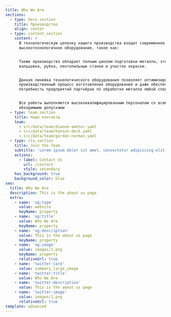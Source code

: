 ```yaml
---
title: Who We Are
sections:
  - type: hero_section
    title: Производство
    align: center
  - type: content_section
    content: >
      В технологическую цепочку нашего производства входит современное
      высокотехнологичное оборудование, такое как:


      Также производство обладает полным циклом подготовки металла, это гибка,
      вальцовка, рубка, лентопильные станки и участок окраски.


      Данная линейка технологического оборудования позволяет оптимизировать 
      производственный процесс изготовления оборудования и даже обеспечить
      потребность предприятий партнёров по обработке металла любой сложности.


      Все работы выполняются высококвалифицированным персоналом со всеми
      обходимыми допусками
  - type: team_section
    title: Наши контакты
    team:
      - src/data/team/dianne-ameter.yaml
      - src/data/team/hanson-deck.yaml
      - src/data/team/gordon-norman.yaml
  - type: cta_section
    title: Join the Team
    subtitle: 'Lorem ipsum dolor sit amet, consectetur adipiscing elit.'
    actions:
      - label: Contact Us
        url: /contact
        style: secondary
    has_background: true
    background_color: blue
seo:
  title: Who We Are
  description: This is the about us page
  extra:
    - name: 'og:type'
      value: website
      keyName: property
    - name: 'og:title'
      value: Who We Are
      keyName: property
    - name: 'og:description'
      value: This is the about us page
      keyName: property
    - name: 'og:image'
      value: images/1.png
      keyName: property
      relativeUrl: true
    - name: 'twitter:card'
      value: summary_large_image
    - name: 'twitter:title'
      value: Who We Are
    - name: 'twitter:description'
      value: This is the about us page
    - name: 'twitter:image'
      value: images/1.png
      relativeUrl: true
template: advanced
---
```

